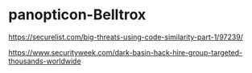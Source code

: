 # panopticon-Belltrox

https://securelist.com/big-threats-using-code-similarity-part-1/97239/

https://www.securityweek.com/dark-basin-hack-hire-group-targeted-thousands-worldwide
